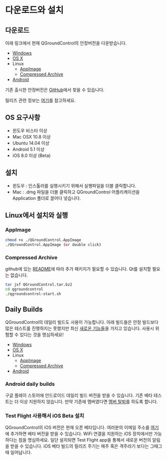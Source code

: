 # 다운로드와 설치

## 다운로드

아래 링크에서 현재 QGroundControl의 안정버전을 다운받습니다.

* [Windows](https://s3-us-west-2.amazonaws.com/qgroundcontrol/latest/QGroundControl-installer.exe)
* [OS X](https://s3-us-west-2.amazonaws.com/qgroundcontrol/latest/QGroundControl.dmg)
* Linux
  * [AppImage](https://s3-us-west-2.amazonaws.com/qgroundcontrol/latest/QGroundControl.AppImage)
  * [Compressed Archive](https://s3-us-west-2.amazonaws.com/qgroundcontrol/latest/QGroundControl.tar.bz2)
* [Android](https://play.google.com/store/apps/details?id=org.mavlink.qgroundcontrol)

기존 출시한 안정버전은 <a href="https://github.com/mavlink/qgroundcontrol/releases/" target="_blank">GitHub</a>에서 찾을 수 있습니다.

릴리즈 관련 정보는 [여기](ReleaseNotes.md)를 참고하세요.

## OS 요구사항

* 윈도우 비스타 이상
* Mac OSX 10.8 이상
* Ubuntu 14.04 이상
* Android 5.1 이상
* iOS 8.0 이상 (Beta)


## 설치

* 윈도우 : 인스톨러를 실행시키기 위해서 실행파일을 더블 클릭합니다.
* Mac : .dmg 파일을 더블 클릭하고 QGroundControl 어플리케이션을 Application 폴더로 끌어다 넣습니다.


## Linux에서 설치와 실행

### AppImage

```sh
chmod +x ./QGroundControl.AppImage
./QGroundControl.AppImage (or double click)
```

### Compressed Archive

github에 있는 <a class="urlextern" title="https://github.com/mavlink/qgroundcontrol" href="https://github.com/mavlink/qgroundcontrol" rel="nofollow">README</a>에 따라 추가 패키지가 필요할 수 있습니다. Qt를 설치할 필요는 없습니다.

```sh
tar jxf QGroundControl.tar.bz2
cd qgroundcontrol
./qgroundcontrol-start.sh
```

## Daily Builds

QGroundControl의 데일리 빌드도 사용이 가능합니다. 아래 빌드들은 안정 빌드보다 많은 테스트를 진행하지는 못했지만 최신 [새로운 기능들](DailyBuildChanges/DailyBuildNewFeatures.md)을 가지고 있습니다. 사용시 위험할 수 있다는 것을 명심하세요!

* [Windows](https://s3-us-west-2.amazonaws.com/qgroundcontrol/builds/master/QGroundControl-installer.exe)
* [OS X](https://s3-us-west-2.amazonaws.com/qgroundcontrol/builds/master/QGroundControl.dmg)
* Linux
  * [AppImage](https://s3-us-west-2.amazonaws.com/qgroundcontrol/builds/master/QGroundControl.AppImage)
  * [Compressed Archive](https://s3-us-west-2.amazonaws.com/qgroundcontrol/builds/master/QGroundControl.tar.bz2)
* [Android](https://play.google.com/store/apps/details?id=org.mavlink.qgroundcontrolbeta&rdid=org.mavlink.qgroundcontrolbeta)

### Android daily builds

구글 플레이 스토어에 안드로이드 데일리 빌드 버전을 받을 수 있습니다. 기존 베타 테스트는 더 이상 지원하지 않습니다. 만약 기존에 멤버였다면 [멤버 탈퇴](https://play.google.com/apps/testing/org.mavlink.qgroundcontrol)를 하도록 합니다.


### Test Flight 사용해서 iOS Beta 설치

QGroundControl의 iOS 버전은 현재 오픈 베타입니다. 여러분의 이메일 주소를 [여기](https://github.com/mavlink/qgroundcontrol/issues/3509)에 추가하면 베타 버전을 받을 수 있습니다. WiFi 연결을 지원하는 iOS 장치에서만 가능하다는 점을 명심하세요. 일단 설치되면 Test Flight app을 통해서 새로운 버전의 알림을 받을 수 있습니다. iOS 베타 빌드의 릴리즈 주기는 매주 혹은 격주라기 보다는 그때그때 일어납니다.
